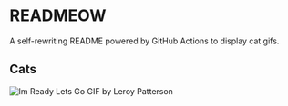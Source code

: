 # READMEOW

A self-rewriting README powered by GitHub Actions to display cat gifs.

## Cats

![Im Ready Lets Go GIF by Leroy Patterson](https://media2.giphy.com/media/CjmvTCZf2U3p09Cn0h/200.gif?cid=9acd02da3d95a713z1gbo6zop4qd08w7yse2uk65j48l33jk&ep=v1_gifs_search&rid=200.gif&ct=g)
